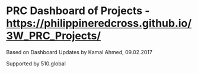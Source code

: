 # PRC Dashboard of Projects - https://philippineredcross.github.io/3W_PRC_Projects/

Based on Dashboard Updates by Kamal Ahmed, 09.02.2017

Supported by 510.global
